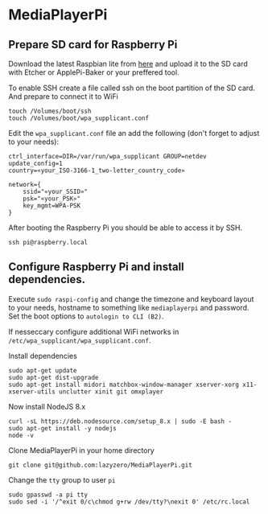 # MediaPlayerPi

## Prepare SD card for Raspberry Pi
Download the latest Raspbian lite from [here](https://downloads.raspberrypi.org/raspbian_lite_latest) and upload it to the SD card with Etcher or ApplePi-Baker or your preffered tool.

To enable SSH create a file called ssh on the boot partition of the SD card. And prepare to connect it to WiFi
```
touch /Volumes/boot/ssh
touch /Volumes/boot/wpa_supplicant.conf
```
Edit the `wpa_supplicant.conf` file an add the following (don't forget to adjust to your needs):
```
ctrl_interface=DIR=/var/run/wpa_supplicant GROUP=netdev
update_config=1
country=«your_ISO-3166-1_two-letter_country_code»

network={
    ssid="«your_SSID»"
    psk="«your_PSK»"
    key_mgmt=WPA-PSK
}
```
After booting the Raspberry Pi you should be able to access it by SSH.
```
ssh pi@raspberry.local
```
## Configure Raspberry Pi and install dependencies.
Execute `sudo raspi-config` and change the timezone and keyboard layout to your needs, hostname to something like `mediaplayerpi` and password.
Set the boot options to `autologin to CLI (B2)`.

If nesseccary configure additional WiFi networks in `/etc/wpa_supplicant/wpa_supplicant.conf`.

Install dependencies
```
sudo apt-get update
sudo apt-get dist-upgrade
sudo apt-get install midori matchbox-window-manager xserver-xorg x11-xserver-utils unclutter xinit git omxplayer
```

Now install NodeJS 8.x
```
curl -sL https://deb.nodesource.com/setup_8.x | sudo -E bash -
sudo apt-get install -y nodejs
node -v
```

Clone MediaPlayerPi in your home directory
```
git clone git@github.com:lazyzero/MediaPlayerPi.git
```

Change the `tty` group to user `pi`
```
sudo gpasswd -a pi tty
sudo sed -i '/^exit 0/c\chmod g+rw /dev/tty?\nexit 0' /etc/rc.local
```
